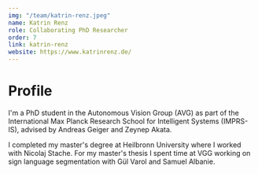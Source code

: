 ```yaml
---
img: "/team/katrin-renz.jpeg"
name: Katrin Renz
role: Collaborating PhD Researcher
order: 7
link: katrin-renz
website: https://www.katrinrenz.de/
---
```


# Profile
I'm a PhD student in the Autonomous Vision Group (AVG) as part of the International Max Planck Research School for Intelligent Systems (IMPRS-IS), advised by Andreas Geiger and Zeynep Akata.

I completed my master's degree at Heilbronn University where I worked with Nicolaj Stache. For my master's thesis I spent time at VGG working on sign language segmentation with Gül Varol and Samuel Albanie.

